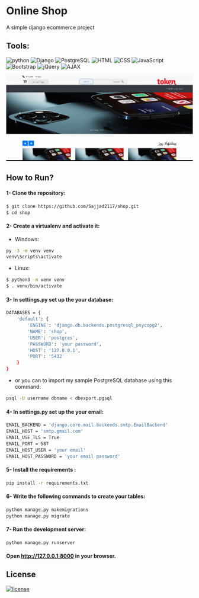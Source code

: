 # Online Shop
A simple django ecommerce project 

## Tools:
![python](https://img.shields.io/badge/Python-3-brightgreen)
![Django](https://img.shields.io/badge/Django-3.2.7-brightgreen)
![PostgreSQL](https://img.shields.io/badge/Data%20Base-PostgreSQL%20-orange)
![HTML](https://img.shields.io/badge/Front--End-HTML5%20-blue)
![CSS](https://img.shields.io/badge/CSS-%20%203-brightgreen)
![JavaScript](https://img.shields.io/badge/JavaScript-%20-blue)
![Bootstrap](https://img.shields.io/badge/Bootstrap-%205-red)
![jQuery](https://img.shields.io/badge/jQuery-%20-brightgreen)
![AJAX](https://img.shields.io/badge/AJAX-%20%20-yellow)

![Tokan](media/shop.gif)

## How to Run?

#### 1- Clone the repository:
```bash
$ git clone https://github.com/Sajjad2117/shop.git
$ cd shop
```
#### 2- Create a virtualenv and activate it:

* Windows:
```bash
py -3 -m venv venv
venv\Scripts\activate
```
* Linux:
```bash
$ python3 -m venv venv
$ . venv/bin/activate
```
#### 3- In settings.py set up the your database:
```bash
DATABASES = {
    'default': {
        'ENGINE': 'django.db.backends.postgresql_psycopg2',
        'NAME': 'shop',
        'USER': 'postgres',
        'PASSWORD': 'your password',
        'HOST': '127.0.0.1',
        'PORT': '5432'
    }
}
```
* or you can to import my sample PostgreSQL database using this command:
```bash
psql -U username dbname < dbexport.pgsql
```

#### 4- In settings.py set up the your email:
```bash
EMAIL_BACKEND = 'django.core.mail.backends.smtp.EmailBackend'
EMAIL_HOST = 'smtp.gmail.com'
EMAIL_USE_TLS = True
EMAIL_PORT = 587
EMAIL_HOST_USER = 'your email'
EMAIL_HOST_PASSWORD = 'your email password'
```

#### 5- Install the requirements :
```bash
pip install -r requirements.txt
``` 

#### 6- Write the following commands to create your tables:
```bash
python manage.py makemigrations
python manage.py migrate
``` 
#### 7- Run the development server:
```bash
python manage.py runserver
``` 
#### Open http://127.0.0.1:8000 in your browser. 

## License
[![license](https://img.shields.io/github/license/DAVFoundation/captain-n3m0.svg?style=flat-square)](https://github.com/DAVFoundation/captain-n3m0/blob/master/LICENSE)



